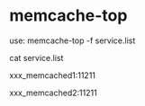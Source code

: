 # memcache-top
use: memcache-top -f service.list

cat service.list

xxx_memcached1:11211

xxx_memcached2:11211
